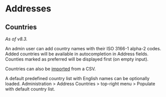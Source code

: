 # Addresses

## Countries

*As of v8.3.*

An admin user can add country names with their ISO 3166-1 alpha-2 codes. 
Added countries will be available in autocompletion in Address fields.
Counties marked as preferred will be displayed first (on empty input).

Countries can also be [imported](import.md) from a CSV.

A default predefined country list with English names can be optionally loaded. Administration > Address Countries > top-right menu > Populate with default country list. 
